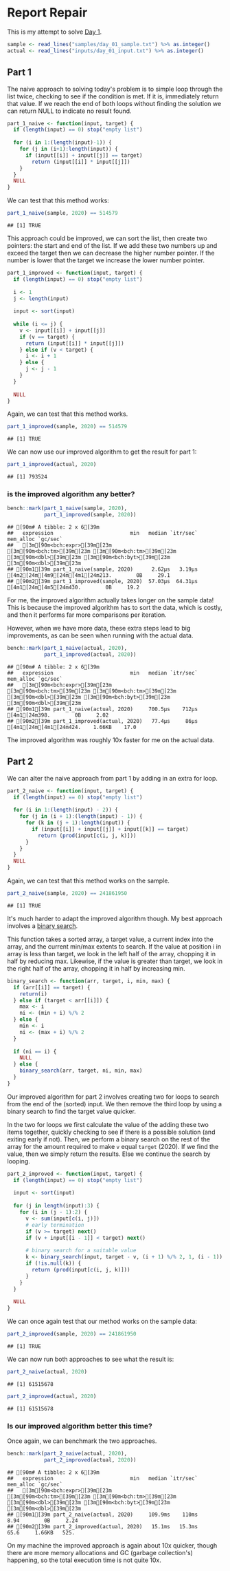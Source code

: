 # Report Repair



This is my attempt to solve [Day 1](https://adventofcode.com/2020/day/1).


```r
sample <- read_lines("samples/day_01_sample.txt") %>% as.integer()
actual <- read_lines("inputs/day_01_input.txt") %>% as.integer()
```

## Part 1

The naive approach to solving today's problem is to simple loop through the list twice, checking to see if the condition
is met. If it is, immediately return that value. If we reach the end of both loops without finding the solution we can
return NULL to indicate no result found.


```r
part_1_naive <- function(input, target) {
  if (length(input) == 0) stop("empty list")
  
  for (i in 1:(length(input)-1)) {
    for (j in (i+1):length(input)) {
      if (input[[i]] + input[[j]] == target)
        return (input[[i]] * input[[j]])
    }
  }
  NULL
}
```

We can test that this method works:

```r
part_1_naive(sample, 2020) == 514579
```

```
## [1] TRUE
```

This approach could be improved, we can sort the list, then create two pointers: the start and end of the list. If we
add these two numbers up and exceed the target then we can decrease the higher number pointer. If the number is lower
that the target we increase the lower number pointer.


```r
part_1_improved <- function(input, target) {
  if (length(input) == 0) stop("empty list")
  
  i <- 1
  j <- length(input)
  
  input <- sort(input)
  
  while (i <= j) {
    v <- input[[i]] + input[[j]]
    if (v == target) {
      return (input[[i]] * input[[j]])
    } else if (v < target) {
      i <- i + 1
    } else {
      j <- j - 1
    }
  }
  
  NULL
}
```

Again, we can test that this method works.


```r
part_1_improved(sample, 2020) == 514579
```

```
## [1] TRUE
```

We can now use our improved algorithm to get the result for part 1:


```r
part_1_improved(actual, 2020)
```

```
## [1] 793524
```

### is the improved algorithm any better?


```r
bench::mark(part_1_naive(sample, 2020),
            part_1_improved(sample, 2020))
```

```
## [90m# A tibble: 2 x 6[39m
##   expression                         min   median `itr/sec` mem_alloc `gc/sec`
##   [3m[90m<bch:expr>[39m[23m                    [3m[90m<bch:tm>[39m[23m [3m[90m<bch:tm>[39m[23m     [3m[90m<dbl>[39m[23m [3m[90m<bch:byt>[39m[23m    [3m[90m<dbl>[39m[23m
## [90m1[39m part_1_naive(sample, 2020)      2.62µs   3.19µs   [4m2[24m[4m9[24m[4m1[24m213.        0B     29.1
## [90m2[39m part_1_improved(sample, 2020)  57.03µs  64.31µs    [4m1[24m[4m5[24m430.        0B     19.2
```

For me, the improved algorithm actually takes longer on the sample data! This is because the improved algorithm has to
sort the data, which is costly, and then it performs far more comparisons per iteration.

However, when we have more data, these extra steps lead to big improvements, as can be seen when running with the actual
data.


```r
bench::mark(part_1_naive(actual, 2020),
            part_1_improved(actual, 2020))
```

```
## [90m# A tibble: 2 x 6[39m
##   expression                         min   median `itr/sec` mem_alloc `gc/sec`
##   [3m[90m<bch:expr>[39m[23m                    [3m[90m<bch:tm>[39m[23m [3m[90m<bch:tm>[39m[23m     [3m[90m<dbl>[39m[23m [3m[90m<bch:byt>[39m[23m    [3m[90m<dbl>[39m[23m
## [90m1[39m part_1_naive(actual, 2020)     700.5µs    712µs     [4m1[24m398.        0B     2.02
## [90m2[39m part_1_improved(actual, 2020)   77.4µs     86µs    [4m1[24m[4m1[24m424.    1.66KB    17.0
```

The improved algorithm was roughly 10x faster for me on the actual data.

## Part 2

We can alter the naive approach from part 1 by adding in an extra for loop.


```r
part_2_naive <- function(input, target) {
  if (length(input) == 0) stop("empty list")
  
  for (i in 1:(length(input) - 2)) {
    for (j in (i + 1):(length(input) - 1)) {
      for (k in (j + 1):length(input)) {
        if (input[[i]] + input[[j]] + input[[k]] == target)
          return (prod(input[c(i, j, k)]))
      }
    }
  }
  NULL
}
```

Again, we can test that this method works on the sample.


```r
part_2_naive(sample, 2020) == 241861950
```

```
## [1] TRUE
```

It's much harder to adapt the improved algorithm though. My best approach involves a [binary search](https://en.wikipedia.org/wiki/Binary_search_algorithm).

This function takes a sorted array, a target value, a current index into the array, and the current min/max extents to
search. If the value at position i in array is less than target, we look in the left half of the array, chopping it in
half by reducing max. Likewise, if the value is greater than target, we look in the right half of the array, chopping it
in half by increasing min.


```r
binary_search <- function(arr, target, i, min, max) {
  if (arr[[i]] == target) {
    return(i)
  } else if (target < arr[[i]]) {
    max <- i
    ni <- (min + i) %/% 2
  } else {
    min <- i
    ni <- (max + i) %/% 2
  }
  
  if (ni == i) {
    NULL
  } else {
    binary_search(arr, target, ni, min, max)
  }
}
```

Our improved algorithm for part 2 involves creating two for loops to search from the end of the (sorted) input. We then
remove the third loop by using a binary search to find the target value quicker.

In the two for loops we first calculate the value of the adding these two items together, quickly checking to see if
there is a possible solution (and exiting early if not). Then, we perform a binary search on the rest of the array for
the amount required to make `v` equal `target` (2020). If we find the value, then we simply return the results. Else we
continue the search by looping.


```r
part_2_improved <- function(input, target) {
  if (length(input) == 0) stop("empty list")
  
  input <- sort(input)
  
  for (j in length(input):3) {
    for (i in (j - 1):2) {
      v <- sum(input[c(i, j)])
      # early termination
      if (v >= target) next()
      if (v + input[[i - 1]] < target) next()
      
      # binary search for a suitable value
      k <- binary_search(input, target - v, (i + 1) %/% 2, 1, (i - 1))
      if (!is.null(k)) {
        return (prod(input[c(i, j, k)]))
      }
    }
  }
  
  NULL
}
```

We can once again test that our method works on the sample data:


```r
part_2_improved(sample, 2020) == 241861950
```

```
## [1] TRUE
```

We can now run both approaches to see what the result is:


```r
part_2_naive(actual, 2020)
```

```
## [1] 61515678
```

```r
part_2_improved(actual, 2020)
```

```
## [1] 61515678
```

### Is our improved algorithm better this time?

Once again, we can benchmark the two approaches.


```r
bench::mark(part_2_naive(actual, 2020),
            part_2_improved(actual, 2020))
```

```
## [90m# A tibble: 2 x 6[39m
##   expression                         min   median `itr/sec` mem_alloc `gc/sec`
##   [3m[90m<bch:expr>[39m[23m                    [3m[90m<bch:tm>[39m[23m [3m[90m<bch:tm>[39m[23m     [3m[90m<dbl>[39m[23m [3m[90m<bch:byt>[39m[23m    [3m[90m<dbl>[39m[23m
## [90m1[39m part_2_naive(actual, 2020)     109.9ms    110ms      8.94        0B     2.24
## [90m2[39m part_2_improved(actual, 2020)   15.1ms   15.3ms     65.6     1.66KB   525.
```

On my machine the improved approach is again about 10x quicker, though there are more memory allocations and GC
(garbage collection's) happening, so the total execution time is not quite 10x.
